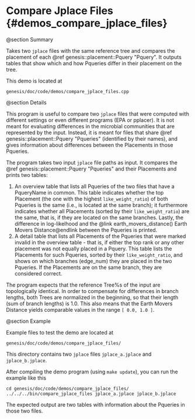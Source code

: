 Compare Jplace Files {#demos_compare_jplace_files}
===========

@section Summary

Takes two `jplace` files with the same reference tree and compares the placement of each
@ref genesis::placement::Pquery "Pquery". It outputs tables that show which and how Pqueries
differ in their placement on the tree.

This demo is located at

    genesis/doc/code/demos/compare_jplace_files.cpp

@section Details

This program is useful to compare two `jplace` files that were computed with different settings
or even different programs (EPA or pplacer). It is not meant for evaluating differences in the
microbial communities that are represented by the input. Instead, it is meant for files that
share @ref genesis::placement::Pquery "Pqueries" (identified by their names), and gives information
about differences between the Placements in those Pqueries.

The program takes two input `jplace` file paths as input. It compares the
@ref genesis::placement::Pquery "Pqueries" and their Placements and prints two tables:

  1. An overview table that lists all Pqueries of the two files that have a PqueryName in common.
     This table indicates whether the top Placement (the one with the highest `like_weight_ratio`)
     of both Pqueries is the same (i.e., is located at the same branch); it furthermore indicates
     whether all Placements (sorted by their `like_weight_ratio`) are the same, that is, if they
     are located on the same branches. Lastly, the difference in log-likelhood and the
     @link earth_movers_distance() Earth Movers Distance@endlink between the Pqueries is printed.
  2. A detail table that lists all Placements of the Pqueries that were marked invalid in the
     overview table - that is, if either the top rank or any other placement was not equally
     placed in a Pquery. This table lists the Placements for such Pqueries, sorted by their
     `like_weight_ratio`, and shows on which branches (edge_num) they are placed in the two
     Pqueries. If the Placements are on the same branch, they are considered correct.

The program expects that the reference Tree%s of the input are topologically identical. In order
to compensate for differences in branch lengths, both Trees are normalized in the beginning, so
that their length (sum of branch lengths) is 1.0. This also means that the Earth Movers Distance
yields comparable values in the range `[ 0.0, 1.0 ]`.

@section  Example

Example files to test the demo are located at

    genesis/doc/code/demos/compare_jplace_files/

This directory contains two `jplace` files `jplace_a.jplace` and `jplace_b.jplace`.

After compiling the demo program (using `make update`), you can run the example like this

    cd genesis/doc/code/demos/compare_jplace_files/
    ../../../bin/compare_jplace_files jplace_a.jplace jplace_b.jplace

The expected output are two tables with information about the Pqueries in those two files.
